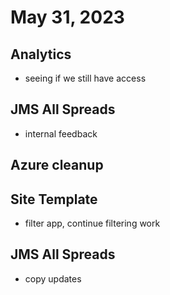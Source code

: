 # May 31, 2023

## Analytics
- seeing if we still have access

## JMS All Spreads
- internal feedback

## Azure cleanup

## Site Template
- filter app, continue filtering work

## JMS All Spreads
- copy updates